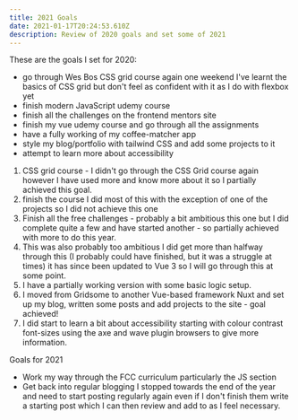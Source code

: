 ```yaml
---
title: 2021 Goals
date: 2021-01-17T20:24:53.610Z
description: Review of 2020 goals and set some of 2021
---
```

These are the goals I set for 2020:
- go through Wes Bos CSS grid course again one weekend I've learnt the basics of CSS grid but don't feel as confident with it as I do with flexbox yet
- finish modern JavaScript udemy course
- finish all the challenges on the frontend mentors site 
- finish my vue udemy course and go through all the assignments
- have a fully working of my coffee-matcher app
- style my blog/portfolio with tailwind CSS and add some projects to it
- attempt to learn more about accessibility

1. CSS grid course - I didn't go through the CSS Grid course again however I have used more and know more about it so I partially achieved this goal.
2. finish the course I did most of this with the exception of one of the projects so I did not achieve this one
3. Finish all the free challenges - probably a bit ambitious this one but I did complete quite a few and have started another - so partially achieved with more to do this year.
4. This was also probably too ambitious I did get more than halfway through this (I probably could have finished, but it was a struggle at times) it has since been updated to Vue 3 so I will go through this at some point.
5. I have a partially working version with some basic logic setup.
6. I moved from Gridsome to another Vue-based framework Nuxt and set up my blog, written some posts and add projects to the site - goal achieved!
7. I did start to learn a bit about accessibility starting with colour contrast font-sizes using the axe and wave plugin browsers to give more information.

Goals for 2021

- Work my way through the FCC curriculum particularly the JS section
- Get back into regular blogging I stopped towards the end of the year and need to start posting regularly again even if I don't finish them write a starting post which I can then review and add to as I feel necessary. 